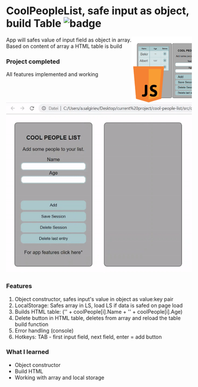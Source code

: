 # CoolPeopleList, safe input as object, build Table ![badge]

<img src="x_4github/cool people list.png" align="right"
     title="js crud table" width="163" height="178">

App will safes value of input field as object in array. Based on content of array
a HTML table is build

[badge]: https://img.shields.io/badge/status-stable-green.svg

### Project completed

All features implemented and working

![](x_4github/version_preview.gif)

### Features

1. Object constructor, safes input's value in object as value:key pair
2. LocalStorage: Safes array in LS, load LS if data is safed on page load
3. Builds HTML table: ('<tr><td>' + coolPeople[i].Name + '</td><td>' + coolPeople[i].Age)
4. Delete button in HTML table, deletes from array and reload the table build function
5. Error handling (console)
6. Hotkeys: TAB - first input field, next field, enter = add button

### What I learned

- Object constructor
- Build HTML
- Working with array and local storage
